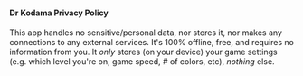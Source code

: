#### Dr Kodama Privacy Policy

This app handles no sensitive/personal data, nor stores it, nor makes any connections to any external services.  It's 100% offline, free, and requires no information from you.  It _only_ stores (on your device) your game settings (e.g. which level you're on, game speed, # of colors, etc), _nothing_ else.
